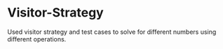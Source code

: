# Visitor-Strategy
Used visitor strategy and test cases to solve for different numbers using different operations.
